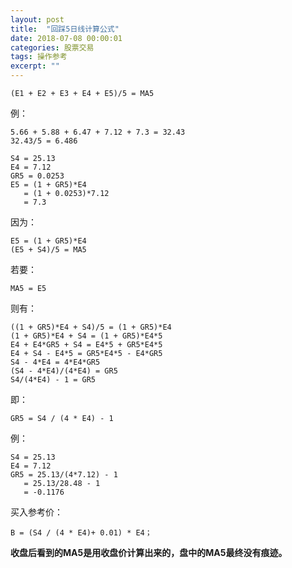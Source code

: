 ```yaml
---
layout: post
title:  "回踩5日线计算公式"
date: 2018-07-08 00:00:01
categories: 股票交易
tags: 操作参考
excerpt: ""
---
```


```
(E1 + E2 + E3 + E4 + E5)/5 = MA5
```

例：
```
5.66 + 5.88 + 6.47 + 7.12 + 7.3 = 32.43
32.43/5 = 6.486

S4 = 25.13
E4 = 7.12
GR5 = 0.0253
E5 = (1 + GR5)*E4
   = (1 + 0.0253)*7.12
   = 7.3
```

因为：
```
E5 = (1 + GR5)*E4
(E5 + S4)/5 = MA5
```
若要：
```
MA5 = E5
```

则有：
```
((1 + GR5)*E4 + S4)/5 = (1 + GR5)*E4
(1 + GR5)*E4 + S4 = (1 + GR5)*E4*5
E4 + E4*GR5 + S4 = E4*5 + GR5*E4*5
E4 + S4 - E4*5 = GR5*E4*5 - E4*GR5
S4 - 4*E4 = 4*E4*GR5
(S4 - 4*E4)/(4*E4) = GR5
S4/(4*E4) - 1 = GR5
```

即：
```
GR5 = S4 / (4 * E4) - 1
```

例：
```
S4 = 25.13
E4 = 7.12
GR5 = 25.13/(4*7.12) - 1
   = 25.13/28.48 - 1
   = -0.1176
```


买入参考价：
```
B = (S4 / (4 * E4)+ 0.01) * E4；
```


**收盘后看到的MA5是用收盘价计算出来的，盘中的MA5最终没有痕迹。**











































